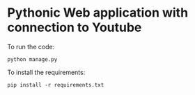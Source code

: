 # Pythonic Web application with connection to Youtube

To run the code: 
```
python manage.py
```

To install the requirements: 
```
pip install -r requirements.txt
```
